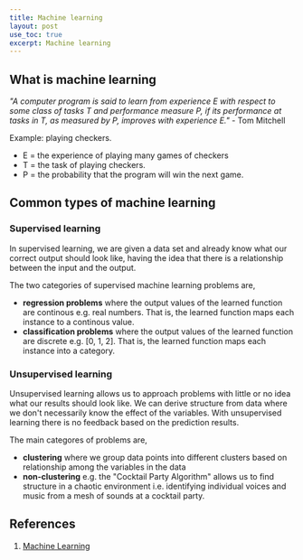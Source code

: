 ```yaml
---
title: Machine learning
layout: post
use_toc: true
excerpt: Machine learning
---
```


## What is machine learning

_"A computer program is said to learn from experience E with respect to some class of tasks T and performance measure P, if its performance at tasks in T, as measured by P, improves with experience E."_ - Tom Mitchell

Example: playing checkers.

- E = the experience of playing many games of checkers
- T = the task of playing checkers.
- P = the probability that the program will win the next game.

## Common types of machine learning

### Supervised learning

In supervised learning, we are given a data set and already know what our correct output should look like, having the idea that there is a relationship between the input and the output.

The two categories of supervised machine learning problems are,

- **regression problems** where the output values of the learned function are continous e.g. real numbers. That is, the learned function maps each instance to a continous value.
- **classification problems** where the output values of the learned function are discrete e.g. [0, 1, 2]. That is, the learned function maps each instance into a category.

### Unsupervised learning

Unsupervised learning allows us to approach problems with little or no idea what our results should look like. We can derive structure from data where we don't necessarily know the effect of the variables. With unsupervised learning there is no feedback based on the prediction results.

The main categores of problems are, 

- **clustering** where we group data points into different clusters based on relationship among the variables in the data
- **non-clustering** e.g. the "Cocktail Party Algorithm" allows us to find structure in a chaotic environment i.e. identifying individual voices and music from a mesh of sounds at a cocktail party.


## References

1. [Machine Learning](https://www.coursera.org/learn/machine-learning)

